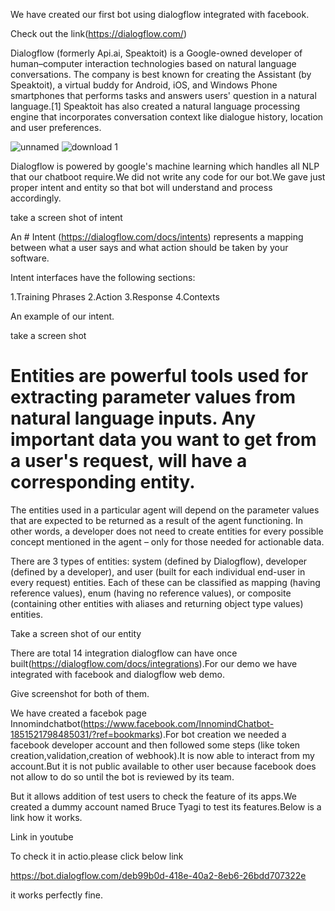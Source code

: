 We have created our first bot using dialogflow integrated with facebook.

Check out the link(https://dialogflow.com/)

Dialogflow (formerly Api.ai, Speaktoit) is a Google-owned developer of human–computer interaction technologies based on natural language conversations. The company is best known for creating the Assistant (by Speaktoit), a virtual buddy for Android, iOS, and Windows Phone smartphones that performs tasks and answers users' question in a natural language.[1] Speaktoit has also created a natural language processing engine that incorporates conversation context like dialogue history, location and user preferences.

![unnamed](https://user-images.githubusercontent.com/16176176/42135505-74c38b5c-7d69-11e8-944c-cfdfa5c40494.png)
![download 1](https://user-images.githubusercontent.com/16176176/42135569-3c094f26-7d6a-11e8-8397-cb165b3583d8.png)

Dialogflow is powered by google's machine learning which handles all NLP that our chatboot require.We did not write any code for our bot.We gave just proper intent and entity so that bot will understand and process accordingly.

take a screen shot of intent

An  # Intent (https://dialogflow.com/docs/intents) represents a mapping between what a user says and what action should be taken by your software.

Intent interfaces have the following sections:

1.Training Phrases
2.Action
3.Response
4.Contexts

An example of our intent.

take a screen shot


# Entities  are powerful tools used for extracting parameter values from natural language inputs. Any important data you want to get from a user's request, will have a corresponding entity.

The entities used in a particular agent will depend on the parameter values that are expected to be returned as a result of the agent functioning. In other words, a developer does not need to create entities for every possible concept mentioned in the agent – only for those needed for actionable data.


There are 3 types of entities: system (defined by Dialogflow), developer (defined by a developer), and user (built for each individual end-user in every request) entities. Each of these can be classified as mapping (having reference values), enum (having no reference values), or composite (containing other entities with aliases and returning object type values) entities.

Take a screen shot of our entity


There are total 14 integration dialogflow can have once built(https://dialogflow.com/docs/integrations).For our demo we have integrated with facebook and dialogflow web demo.

Give screenshot for both of them.

We have created a facebok page Innomindchatbot(https://www.facebook.com/InnomindChatbot-1851521798485031/?ref=bookmarks).For bot creation we needed a facebook developer account and then followed some steps (like token creation,validation,creation of webhook).It is now able to interact from my account.But it is not public available to other user because facebook does not allow to do so until the bot is reviewed by its team.

But it allows addition of test users to check the feature of its apps.We created a dummy account named Bruce Tyagi to test its features.Below is a link how it works.

Link in youtube

To check it in actio.please click below link

https://bot.dialogflow.com/deb99b0d-418e-40a2-8eb6-26bdd707322e

it works perfectly fine.



